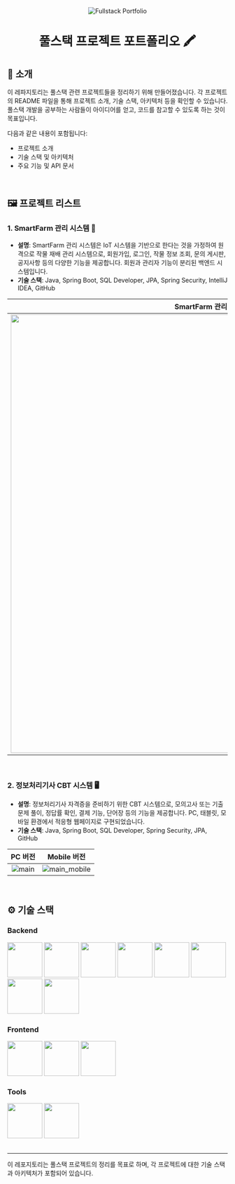 <div align="center">

<!-- logo -->
<img src="https://capsule-render.vercel.app/api?type=waving&color=3f72af&height=180&text=Fullstack%20Portfolio&animation=fadeIn&fontColor=ffffff&fontSize=60" alt="Fullstack Portfolio">

# 풀스택 프로젝트 포트폴리오 🖍️

</div> 

## 📝 소개
이 레파지토리는 풀스택 관련 프로젝트들을 정리하기 위해 만들어졌습니다. 각 프로젝트의 README 파일을 통해 프로젝트 소개, 기술 스택, 아키텍처 등을 확인할 수 있습니다. 풀스택 개발을 공부하는 사람들이 아이디어를 얻고, 코드를 참고할 수 있도록 하는 것이 목표입니다.

다음과 같은 내용이 포함됩니다:
- 프로젝트 소개
- 기술 스택 및 아키텍처
- 주요 기능 및 API 문서

<br />

## 🖼️ 프로젝트 리스트

### 1. **SmartFarm 관리 시스템 🌱**
- **설명**: SmartFarm 관리 시스템은 IoT 시스템을 기반으로 한다는 것을 가정하여 원격으로 작물 재배 관리 시스템으로, 회원가입, 로그인, 작물 정보 조회, 문의 게시판, 공지사항 등의 다양한 기능을 제공합니다. 회원과 관리자 기능이 분리된 백엔드 시스템입니다.
- **기술 스택**: Java, Spring Boot, SQL Developer, JPA, Spring Security, IntelliJ IDEA, GitHub

|SmartFarm 관리 시스템 메인 페이지|
|:---:|
|<img src="https://github.com/user-attachments/assets/186ad0e9-1ab2-4563-b28e-0ea1348ce048" width="1000"/>|

<br />

### 2. **정보처리기사 CBT 시스템 🖥️**
- **설명**: 정보처리기사 자격증을 준비하기 위한 CBT 시스템으로, 모의고사 또는 기출문제 풀이, 정답률 확인, 결제 기능, 단어장 등의 기능을 제공합니다. PC, 태블릿, 모바일 환경에서 적응형 웹페이지로 구현되었습니다.
- **기술 스택**: Java, Spring Boot, SQL Developer, Spring Security, JPA, GitHub

| PC 버전 | Mobile 버전 |
|:-------:|:-----------:|
| ![main](https://github.com/user-attachments/assets/1f0a71a9-2ce4-4b2a-9c39-886bf4701ae0) | ![main_mobile](https://github.com/user-attachments/assets/49328608-540f-4de3-801e-f2b5eb4e26a0) | ![main2](https://github.com/user-attachments/assets/24bf0bc2-6ee4-44a7-9bbe-5ea6b8741861)

<br />

## ⚙ 기술 스택

### Backend
<div>
  <img src="https://github.com/yewon-Noh/readme-template/blob/main/skills/Java.png?raw=true" width="80">
  <img src="https://github.com/yewon-Noh/readme-template/blob/main/skills/SpringBoot.png?raw=true" width="80">
  <img src="https://github.com/yewon-Noh/readme-template/blob/main/skills/Mysql.png?raw=true" width="80">
  <img src="https://github.com/yewon-Noh/readme-template/blob/main/skills/SpringDataJPA.png?raw=true" width="80">
  <img src="https://github.com/yewon-Noh/readme-template/blob/main/skills/MongoDB.png?raw=true" width="80">
  <img src="https://github.com/yewon-Noh/readme-template/blob/main/skills/SpringSecurity.png?raw=true" width="80">
  <img src="https://github.com/yewon-Noh/readme-template/blob/main/skills/JavaScript.png?raw=true" width="80">
  <img src="https://github.com/yewon-Noh/readme-template/blob/main/skills/jQuery.png?raw=true" width="80">
</div>

### Frontend
<div>
  <img src="https://github.com/yewon-Noh/readme-template/blob/main/skills/JavaScript.png?raw=true" width="80">
  <img src="https://github.com/yewon-Noh/readme-template/blob/main/skills/HTMLCSS.png?raw=true" width="80">
  <img src="https://github.com/yewon-Noh/readme-template/blob/main/skills/Bootstrap.png?raw=true" width="80">
</div>

### Tools
<div>
  <img src="https://github.com/yewon-Noh/readme-template/blob/main/skills/Github.png?raw=true" width="80">
  <img src="https://github.com/yewon-Noh/readme-template/blob/main/skills/IntelliJIDEA.png?raw=true" width="80">
</div>

<br />

---


이 레포지토리는 풀스택 프로젝트의 정리를 목표로 하며, 각 프로젝트에 대한 기술 스택과 아키텍처가 포함되어 있습니다.
